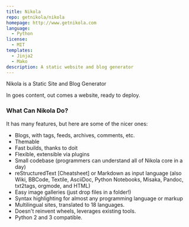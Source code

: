 ```yaml
---
title: Nikola
repo: getnikola/nikola
homepage: http://www.getnikola.com
language:
  - Python
license:
  - MIT
templates:
  - Jinja2
  - Mako
description: A static website and blog generator
---
```


Nikola is a Static Site and Blog Generator

In goes content, out comes a website, ready to deploy.

### What Can Nikola Do?

It has many features, but here are some of the nicer ones:

* Blogs, with tags, feeds, archives, comments, etc.
* Themable
* Fast builds, thanks to doit
* Flexible, extensible via plugins
* Small codebase (programmers can understand all of Nikola core in a day)
* reStructuredText [Cheatsheet] or Markdown as input language (also Wiki, BBCode, Textile, AsciiDoc, Python Notebooks, Misaka, Pandoc, txt2tags, orgmode, and HTML)
* Easy image galleries (just drop files in a folder!)
* Syntax highlighting for almost any programming language or markup
* Multilingual sites, translated to 18 languages.
* Doesn't reinvent wheels, leverages existing tools.
* Python 2 and 3 compatible.

